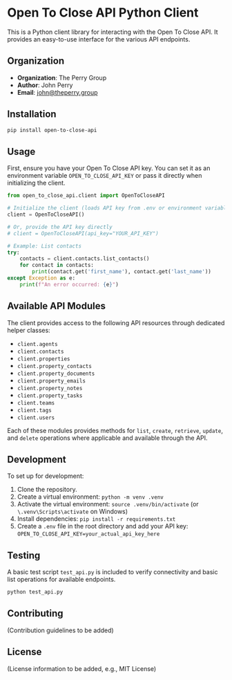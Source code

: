 # Open To Close API Python Client

This is a Python client library for interacting with the Open To Close API. It provides an easy-to-use interface for the various API endpoints.

## Organization

- **Organization**: The Perry Group
- **Author**: John Perry
- **Email**: john@theperry.group

## Installation

```bash
pip install open-to-close-api
```

## Usage

First, ensure you have your Open To Close API key. You can set it as an environment variable `OPEN_TO_CLOSE_API_KEY` or pass it directly when initializing the client.

```python
from open_to_close_api.client import OpenToCloseAPI

# Initialize the client (loads API key from .env or environment variable by default)
client = OpenToCloseAPI()

# Or, provide the API key directly
# client = OpenToCloseAPI(api_key="YOUR_API_KEY")

# Example: List contacts
try:
    contacts = client.contacts.list_contacts()
    for contact in contacts:
        print(contact.get('first_name'), contact.get('last_name'))
except Exception as e:
    print(f"An error occurred: {e}")
```

## Available API Modules

The client provides access to the following API resources through dedicated helper classes:

*   `client.agents`
*   `client.contacts`
*   `client.properties`
*   `client.property_contacts`
*   `client.property_documents`
*   `client.property_emails`
*   `client.property_notes`
*   `client.property_tasks`
*   `client.teams`
*   `client.tags`
*   `client.users`

Each of these modules provides methods for `list`, `create`, `retrieve`, `update`, and `delete` operations where applicable and available through the API.

## Development

To set up for development:

1.  Clone the repository.
2.  Create a virtual environment: `python -m venv .venv`
3.  Activate the virtual environment: `source .venv/bin/activate` (or `\.venv\Scripts\activate` on Windows)
4.  Install dependencies: `pip install -r requirements.txt`
5.  Create a `.env` file in the root directory and add your API key:
    `OPEN_TO_CLOSE_API_KEY=your_actual_api_key_here`

## Testing

A basic test script `test_api.py` is included to verify connectivity and basic list operations for available endpoints.

```bash
python test_api.py
```

## Contributing

(Contribution guidelines to be added)

## License

(License information to be added, e.g., MIT License) 